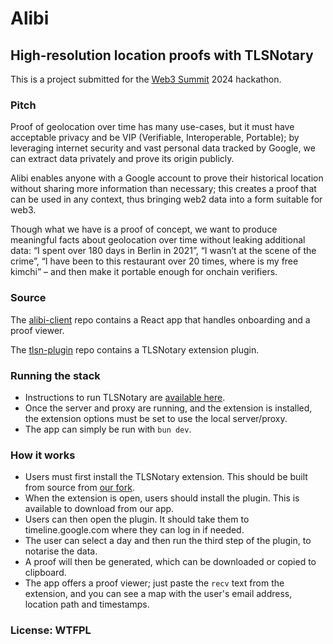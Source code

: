 # Alibi

## High-resolution location proofs with TLSNotary

This is a project submitted for the [Web3 Summit](https://web3summit.com/) 2024 hackathon.

### Pitch

Proof of geolocation over time has many use-cases, but it must have acceptable privacy and be VIP (Verifiable, Interoperable, Portable); by leveraging internet security and vast personal data tracked by Google, we can extract data privately and prove its origin publicly.

Alibi enables anyone with a Google account to prove their historical location without sharing more information than necessary; this creates a proof that can be used in any context, thus bringing web2 data into a form suitable for web3.

Though what we have is a proof of concept, we want to produce meaningful facts about geolocation over time without leaking additional data: “I spent over 180 days in Berlin in 2021”, “I wasn’t at the scene of the crime”, “I have been to this restaurant over 20 times, where is my free kimchi” – and then make it portable enough for onchain verifiers.  

### Source

The [alibi-client](https://github.com/w3s-alibi/alibi-client) repo contains a React app that handles onboarding and a proof viewer.

The [tlsn-plugin](https://github.com/w3s-alibi/tlsn-plugin) repo contains a TLSNotary extension plugin.

### Running the stack

* Instructions to run TLSNotary are [available here](https://docs.tlsnotary.org/quick_start/browser_extension.html).
* Once the server and proxy are running, and the extension is installed, the extension options must be set to use the local server/proxy.
* The app can simply be run with `bun dev`.

### How it works

* Users must first install the TLSNotary extension. This should be built from source from [our fork](https://github.com/w3s-alibi/tlsn-extension).
* When the extension is open, users should install the plugin. This is available to download from our app.
* Users can then open the plugin. It should take them to timeline.google.com where they can log in if needed.
* The user can select a day and then run the third step of the plugin, to notarise the data.
* A proof will then be generated, which can be downloaded or copied to clipboard.
* The app offers a proof viewer; just paste the `recv` text from the extension, and you can see a map with the user's email address, location path and timestamps.

### License: WTFPL
